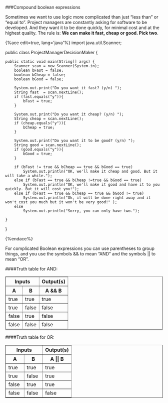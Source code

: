 <!--djw -->
<!-- todo: need an assignment for this-->
###Compound boolean expressions

Sometimes we want to use logic more complicated than just &ldquo;less than&rdquo; or &ldquo;equal to&rdquo;. Project managers are constantly asking for software to be developed. And they want it to be done quickly, for minimal cost and at the highest quality. 
The rule is: **We can make it fast, cheap or good. Pick two**.

{%ace edit=true, lang='java'%}
import java.util.Scanner;

public class ProjectManagerDecisionMaker {

	public static void main(String[] args) {
		Scanner scan = new Scanner(System.in);
		boolean bFast = false;
		boolean bCheap = false;
		boolean bGood = false;
		
		System.out.print("Do you want it fast? (y/n) ");
		String fast  = scan.nextLine();
		if (fast.equals("y")){
			bFast = true;
		}
		
		System.out.print("Do you want it cheap? (y/n) ");
	    String cheap = scan.nextLine();
	    if (cheap.equals("y")){
			bCheap = true;
		}
	    
	    System.out.print("Do you want it to be good? (y/n) ");
	    String good = scan.nextLine();
	    if (good.equals("y")){
			bGood = true;
		}
	    
	    if (bFast != true && bCheap == true && bGood == true)
	    	System.out.println("OK, we'll make it cheap and good. But it will take a while.");
	    else if (bFast == true && bCheap !=true && bGood == true)
	    	System.out.println("OK, we'll make it good and have it to you quickly. But it will cost you!");
	    else if (bFast == true && bCheap == true && bGood != true)
	    	System.out.println("Ok, it will be done right away and it won't cost you much but it won't be very good!" );
	    else
	    	System.out.println("Sorry, you can only have two.");
		
	}

}

{%endace%}


For complicated Boolean expressions you can use parentheses to group things, and you use the symbols &amp;&amp; to mean &ldquo;AND&rdquo; and the symbols || to mean &ldquo;OR&rdquo;.


####Truth table for AND:
<table border="1">
<thead>
<tr>
<th class="head" colspan="2">Inputs</th>
<th class="head">Output(s)</th>
</tr>
<tr>
<th class="head">A</th>
<th class="head">B</th>
<th class="head">A &amp;&amp; B</th>
</tr>
</thead>
<tbody>
<tr>
<td>true</td>
<td>true</td>
<td>true</td>
</tr>
<tr>
<td>true</td>
<td>false</td>
<td>false</td>
</tr>
<tr>
<td>false</td>
<td>true</td>
<td>false</td>
</tr>
<tr>
<td>false</td>
<td>false</td>
<td>false</td>
</tr>
</tbody>
</table>

####Truth table for OR:
<table border="1"><colgroup> <col width="28%" /> <col width="28%" /> <col width="44%" /> </colgroup>
<thead>
<tr>
<th class="head" colspan="2">Inputs</th>
<th class="head">Output(s)</th>
</tr>
<tr>
<th class="head">A</th>
<th class="head">B</th>
<th class="head">A || B</th>
</tr>
</thead>
<tbody>
<tr>
<td>true</td>
<td>true</td>
<td>true</td>
</tr>
<tr>
<td>true</td>
<td>false</td>
<td>true</td>
</tr>
<tr>
<td>false</td>
<td>true</td>
<td>true</td>
</tr>
<tr>
<td>false</td>
<td>false</td>
<td>false</td>
</tr>
</tbody>
</table>

